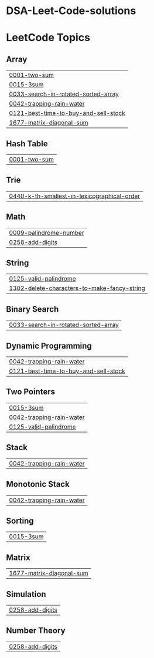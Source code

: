 # DSA-Leet-Code-solutions


<!---LeetCode Topics Start-->
# LeetCode Topics
## Array
|  |
| ------- |
| [0001-two-sum](https://github.com/adityabhole165/DSA-Leet-Code-solutions/tree/master/0001-two-sum) |
| [0015-3sum](https://github.com/adityabhole165/DSA-Leet-Code-solutions/tree/master/0015-3sum) |
| [0033-search-in-rotated-sorted-array](https://github.com/adityabhole165/DSA-Leet-Code-solutions/tree/master/0033-search-in-rotated-sorted-array) |
| [0042-trapping-rain-water](https://github.com/adityabhole165/DSA-Leet-Code-solutions/tree/master/0042-trapping-rain-water) |
| [0121-best-time-to-buy-and-sell-stock](https://github.com/adityabhole165/DSA-Leet-Code-solutions/tree/master/0121-best-time-to-buy-and-sell-stock) |
| [1677-matrix-diagonal-sum](https://github.com/adityabhole165/DSA-Leet-Code-solutions/tree/master/1677-matrix-diagonal-sum) |
## Hash Table
|  |
| ------- |
| [0001-two-sum](https://github.com/adityabhole165/DSA-Leet-Code-solutions/tree/master/0001-two-sum) |
## Trie
|  |
| ------- |
| [0440-k-th-smallest-in-lexicographical-order](https://github.com/adityabhole165/DSA-Leet-Code-solutions/tree/master/0440-k-th-smallest-in-lexicographical-order) |
## Math
|  |
| ------- |
| [0009-palindrome-number](https://github.com/adityabhole165/DSA-Leet-Code-solutions/tree/master/0009-palindrome-number) |
| [0258-add-digits](https://github.com/adityabhole165/DSA-Leet-Code-solutions/tree/master/0258-add-digits) |
## String
|  |
| ------- |
| [0125-valid-palindrome](https://github.com/adityabhole165/DSA-Leet-Code-solutions/tree/master/0125-valid-palindrome) |
| [1302-delete-characters-to-make-fancy-string](https://github.com/adityabhole165/DSA-Leet-Code-solutions/tree/master/1302-delete-characters-to-make-fancy-string) |
## Binary Search
|  |
| ------- |
| [0033-search-in-rotated-sorted-array](https://github.com/adityabhole165/DSA-Leet-Code-solutions/tree/master/0033-search-in-rotated-sorted-array) |
## Dynamic Programming
|  |
| ------- |
| [0042-trapping-rain-water](https://github.com/adityabhole165/DSA-Leet-Code-solutions/tree/master/0042-trapping-rain-water) |
| [0121-best-time-to-buy-and-sell-stock](https://github.com/adityabhole165/DSA-Leet-Code-solutions/tree/master/0121-best-time-to-buy-and-sell-stock) |
## Two Pointers
|  |
| ------- |
| [0015-3sum](https://github.com/adityabhole165/DSA-Leet-Code-solutions/tree/master/0015-3sum) |
| [0042-trapping-rain-water](https://github.com/adityabhole165/DSA-Leet-Code-solutions/tree/master/0042-trapping-rain-water) |
| [0125-valid-palindrome](https://github.com/adityabhole165/DSA-Leet-Code-solutions/tree/master/0125-valid-palindrome) |
## Stack
|  |
| ------- |
| [0042-trapping-rain-water](https://github.com/adityabhole165/DSA-Leet-Code-solutions/tree/master/0042-trapping-rain-water) |
## Monotonic Stack
|  |
| ------- |
| [0042-trapping-rain-water](https://github.com/adityabhole165/DSA-Leet-Code-solutions/tree/master/0042-trapping-rain-water) |
## Sorting
|  |
| ------- |
| [0015-3sum](https://github.com/adityabhole165/DSA-Leet-Code-solutions/tree/master/0015-3sum) |
## Matrix
|  |
| ------- |
| [1677-matrix-diagonal-sum](https://github.com/adityabhole165/DSA-Leet-Code-solutions/tree/master/1677-matrix-diagonal-sum) |
## Simulation
|  |
| ------- |
| [0258-add-digits](https://github.com/adityabhole165/DSA-Leet-Code-solutions/tree/master/0258-add-digits) |
## Number Theory
|  |
| ------- |
| [0258-add-digits](https://github.com/adityabhole165/DSA-Leet-Code-solutions/tree/master/0258-add-digits) |
<!---LeetCode Topics End-->